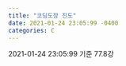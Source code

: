 ```yaml
---
title: "코딩도장 진도"
date: 2021-01-24 23:05:99 -0400
categories: C
---
```


2021-01-24 23:05:99 기준
77.8강
